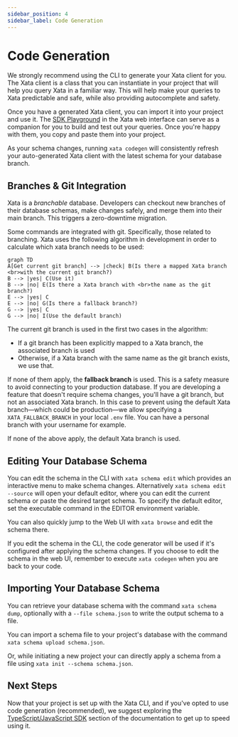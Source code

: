 ```yaml
---
sidebar_position: 4
sidebar_label: Code Generation
---
```


# Code Generation

We strongly recommend using the CLI to generate your Xata client for you. The Xata client is a class that you can instantiate in your project that will help you query Xata in a familiar way. This will help make your queries to Xata predictable and safe, while also providing autocomplete and safety.

Once you have a generated Xata client, you can import it into your project and use it. The [SDK Playground](/getting-started/clients#ui-playground) in the Xata web interface can serve as a companion for you to build and test out your queries. Once you're happy with them, you copy and paste them into your project.

As your schema changes, running `xata codegen` will consistently refresh your auto-generated Xata client with the latest schema for your database branch.

## Branches & Git Integration

Xata is a _branchable_ database. Developers can checkout new branches of their database schemas, make changes safely, and merge them into their main branch. This triggers a zero-downtime migration.

Some commands are integrated with git. Specifically, those related to branching. Xata uses the following algorithm in development in order to calculate which xata branch needs to be used:

```mermaid
graph TD
A[Get current git branch] --> |check| B(Is there a mapped Xata branch <br>with the current git branch?)
B --> |yes| C(Use it)
B --> |no| E(Is there a Xata branch with <br>the name as the git branch?)
E --> |yes| C
E --> |no| G(Is there a fallback branch?)
G --> |yes| C
G --> |no| I(Use the default branch)
```

The current git branch is used in the first two cases in the algorithm:

- If a git branch has been explicitly mapped to a Xata branch, the associated branch is used
- Otherwise, if a Xata branch with the same name as the git branch exists, we use that.

If none of them apply, the **fallback branch** is used. This is a safety measure to avoid connecting to your production database. If you are developing a feature that doesn't require schema changes, you'll have a git branch, but not an associated Xata branch. In this case to prevent using the default Xata branch—which could be production—we allow specifying a `XATA_FALLBACK_BRANCH` in your local `.env` file. You can have a personal branch with your username for example.

If none of the above apply, the default Xata branch is used.

## Editing Your Database Schema

You can edit the schema in the CLI with `xata schema edit` which provides an interactive menu to make schema changes. Alternatively `xata schema edit --source` will open your default editor, where you can edit the current schema or paste the desired target schema. To specify the default editor, set the executable command in the EDITOR environment variable.

You can also quickly jump to the Web UI with `xata browse` and edit the schema there.

If you edit the schema in the CLI, the code generator will be used if it's configured after applying the schema changes. If you choose to edit the schema in the web UI, remember to execute `xata codegen` when you are back to your code.

## Importing Your Database Schema

You can retrieve your database schema with the command `xata schema dump`, optionally with a `--file schema.json` to write the output schema to a file.

You can import a schema file to your project's database with the command `xata schema upload schema.json`.

Or, while initiating a new project your can directly apply a schema from a file using `xata init --schema schema.json`.

## Next Steps

Now that your project is set up with the Xata CLI, and if you've opted to use code generation (recommended), we suggest exploring the [TypeScript/JavaScript SDK](/typescript-client/overview) section of the documentation to get up to speed using it.
